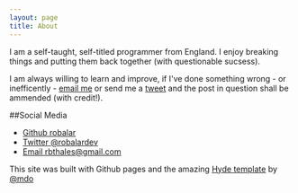 ```yaml
---
layout: page
title: About
---
```


I am a self-taught, self-titled programmer from England. I enjoy breaking things and putting them back together (with questionable sucsess). 

I am always willing to learn and improve, if I've done something wrong - or inefficently - [email me](https://rbthales@gmail.com) or send me a [tweet](https://www.twitter.com/robalardev) and the post in question shall be ammended (with credit!).

##Social Media
- [Github robalar](https://www.github.com/robalar)
- [Twitter @robalardev](https://www.twitter.com/robalardev)
- [Email rbthales@gmail.com](https://rbthales@gmail.com)

This site was built with Github pages and the amazing [Hyde template](http://hyde.getpoole.com/) by [@mdo](https://twitter.com/mdo)
